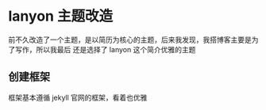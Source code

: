 # lanyon 主题改造
前不久改造了一个主题，是以简历为核心的主题，后来我发现，我搭博客主要是为了写作，所以我最后
还是选择了 lanyon 这个简介优雅的主题

## 创建框架
框架基本遵循 jekyll 官网的框架，看着也优雅